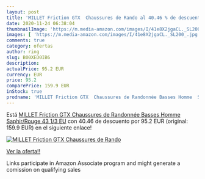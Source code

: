 ```yaml
---
layout: post
title: 'MILLET Friction GTX  Chaussures de Rando al 40.46 % de descuento'
date: 2020-11-24 06:38:04
thumbnailImage: 'https://m.media-amazon.com/images/I/41e8X2jgaCL._SL200_.jpg'
images: [ 'https://m.media-amazon.com/images/I/41e8X2jgaCL._SL200_.jpg' ]
comments: true
category: ofertas
author: ring
slug: B00XED0IB6
description:
actualPrice: 95.2 EUR
currency: EUR
price: 95.2
comparePrice: 159.9 EUR
inStock: true
prodname: 'MILLET Friction GTX  Chaussures de Randonnée Basses Homme  Saphir/Rouge  43 1/3 EU'
---
```


Está [MILLET Friction GTX  Chaussures de Randonnée Basses Homme  Saphir/Rouge  43 1/3 EU](https://www.amazon.fr/dp/B00XED0IB6/?tag=tolees0d-21) con 40.46 de descuento por 95.2 EUR (original: 159.9 EUR) en el siguiente enlace!

[![MILLET Friction GTX  Chaussures de Rando](https://m.media-amazon.com/images/I/41e8X2jgaCL._SL200_.jpg)](https://www.amazon.fr/dp/B00XED0IB6/?tag=tolees0d-21)

[Ver la oferta!!](https://www.amazon.fr/dp/B00XED0IB6/?tag=tolees0d-21)

Links participate in Amazon Associate program and might generate a comission on qualifying sales


